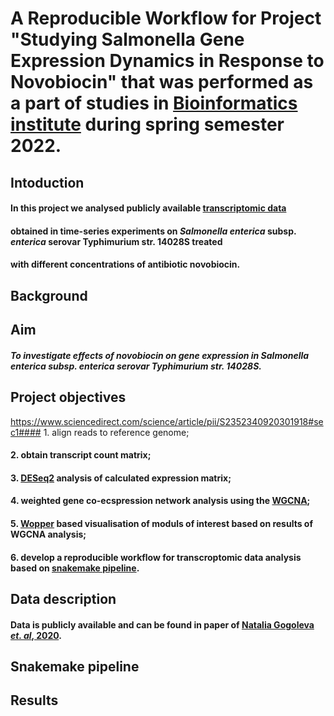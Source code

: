# A Reproducible Workflow for Project "Studying Salmonella Gene Expression Dynamics in Response to Novobiocin" that was performed as a part of studies in [Bioinformatics institute](https://bioinf.me/en) during spring semester 2022.

## Intoduction

#### In this project we analysed publicly available [transcriptomic data](https://www.sciencedirect.com/science/article/pii/S2352340920301918#sec1) 
#### obtained in time-series experiments on **_Salmonella enterica_ subsp. _enterica_ serovar Typhimurium str. 14028S** treated 
#### with different concentrations of antibiotic **novobiocin**.

## Background

## Aim
#### _To investigate effects of novobiocin on gene expression in **_Salmonella enterica_ subsp. _enterica_ serovar Typhimurium str. 14028S**._

## Project objectives
https://www.sciencedirect.com/science/article/pii/S2352340920301918#sec1#### 1. align reads to reference genome;
#### 2. obtain transcript count matrix;
#### 3. [DESeq2](https://bioconductor.org/packages/release/bioc/html/DESeq2.html) analysis of calculated expression matrix;
#### 4. weighted gene co-ecspression network analysis using the [WGCNA](https://horvath.genetics.ucla.edu/html/CoexpressionNetwork/Rpackages/WGCNA/); 
#### 5. [Wopper](https://wopper.ba.itb.cnr.it) based visualisation of moduls of interest based on results of WGCNA analysis;
#### 6. develop a reproducible workflow for transcroptomic data analysis based on [snakemake pipeline](https://snakemake.readthedocs.io/en/stable/).

## Data description
#### Data is publicly available and can be found in paper of [Natalia Gogoleva _et. al_, 2020](). 

## Snakemake pipeline


## Results